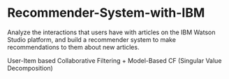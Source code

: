 # Recommender-System-with-IBM

Analyze the interactions that users have with articles on the IBM Watson Studio platform, and build a recommender system to make recommendations to them about new articles.

User-Item based Collaborative Filtering + Model-Based CF (Singular Value Decomposition)
